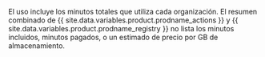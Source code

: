 El uso incluye los minutos totales que utiliza cada organización. El resumen combinado de {{ site.data.variables.product.prodname_actions }} y {{ site.data.variables.product.prodname_registry }} no lista los minutos incluidos, minutos pagados, o un estimado de precio por GB de almacenamiento.
